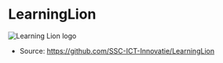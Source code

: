 # LearningLion


![Learning Lion logo](https://learninglion.nl/LL-logo.PNG)

* Source: https://github.com/SSC-ICT-Innovatie/LearningLion
